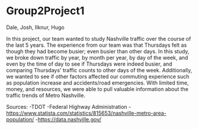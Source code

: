 # Group2Project1
Dale, Josh, Ilknur, Hugo

In this project, our team wanted to study Nashville traffic over the course of the last 5 years. The experience from our team was that Thursdays felt as though they had become busier; even busier than other days. In this study, we broke down traffic by year, by month per year, by day of the week, and even by the time of day to see if Thursdays were indeed busier, and comparing Thursdays' traffic counts to other days of the week. Additionally, we wanted to see if other factors affected our commuting experience such as population increase and accidents/road emergencies. With limited time, money, and resources, we were able to pull valuable information about the traffic trends of Metro Nashville.

Sources: 
-TDOT
-Federal Highway Administration 
-https://www.statista.com/statistics/815653/nashville-metro-area-population/
-https://data.nashville.gov/
